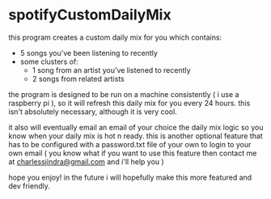 # spotifyCustomDailyMix

this program creates a custom daily mix for you which contains:

- 5 songs you've been listening to recently
- some clusters of:
    - 1 song from an artist you've listened to recently
    - 2 songs from related artists

the program is designed to be run on a machine consistently ( i use a raspberry pi ),
so it will refresh this daily mix for you every 24 hours. this isn't absolutely necessary,
although it is very cool.

it also will eventually email an email of your choice the daily mix logic so you know when
your daily mix is hot n ready. this is another optional feature that has to be configured
with a password.txt file of your own to login to your own email ( you know what if you want
to use this feature then contact me at charlessjindra@gmail.com and i'll help you )

hope you enjoy! in the future i will hopefully make this more featured and dev friendly.